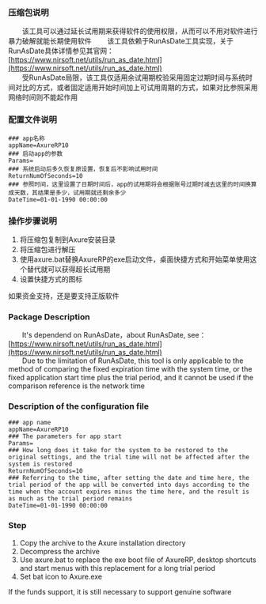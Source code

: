 ### 压缩包说明

&emsp;&emsp;该工具可以通过延长试用期来获得软件的使用权限，从而可以不用对软件进行暴力破解就能长期使用软件
&emsp;&emsp;该工具依赖于RunAsDate工具实现，关于RunAsDate具体详情参见其官网：[https://www.nirsoft.net/utils/run_as_date.html](https://www.nirsoft.net/utils/run_as_date.html)  
&emsp;&emsp;受RunAsDate局限，该工具仅适用余试用期校验采用固定过期时间与系统时间对比的方式，或者固定适用开始时间加上可试用周期的方式，如果对比参照采用网络时间则不能起作用  

### 配置文件说明
```
### app名称
appName=AxureRP10
### 启动app的参数
Params=
### 系统启动后多久恢复原设置，恢复后不影响试用时间
ReturnNumOfSeconds=10
### 参照时间，这里设置了日期时间后，app的试用期将会根据账号过期时减去这里的时间换算成天数，其结果是多少，试用期就还剩余多少
DateTime=01-01-1990 00:00:00
```

### 操作步骤说明

1. 将压缩包复制到Axure安装目录  
2. 将压缩包进行解压
3. 使用axure.bat替换AxureRP的exe启动文件，桌面快捷方式和开始菜单使用这个替代就可以获得超长试用期
4. 设置快捷方式的图标


如果资金支持，还是要支持正版软件


### Package Description

&emsp;&emsp;It's dependend on RunAsDate，about RunAsDate, see：[https://www.nirsoft.net/utils/run_as_date.html](https://www.nirsoft.net/utils/run_as_date.html)  
&emsp;&emsp;Due to the limitation of RunAsDate, this tool is only applicable to the method of comparing the fixed expiration time with the system time, or the 
fixed application start time plus the trial period, and it cannot be used if the comparison reference is the network time   

### Description of the configuration file
```
### app name
appName=AxureRP10
### The parameters for app start 
Params=
### How long does it take for the system to be restored to the original settings, and the trial time will not be affected after the system is restored
ReturnNumOfSeconds=10
### Referring to the time, after setting the date and time here, the trial period of the app will be converted into days according to the time when the account expires minus the time here, and the result is as much as the trial period remains
DateTime=01-01-1990 00:00:00
```

### Step

1. Copy the archive to the Axure installation directory  
2. Decompress the archive
3. Use axure.bat to replace the exe boot file of AxureRP, desktop shortcuts and start menus with this replacement for a long trial period
4. Set bat icon to Axure.exe

If the funds support, it is still necessary to support genuine software